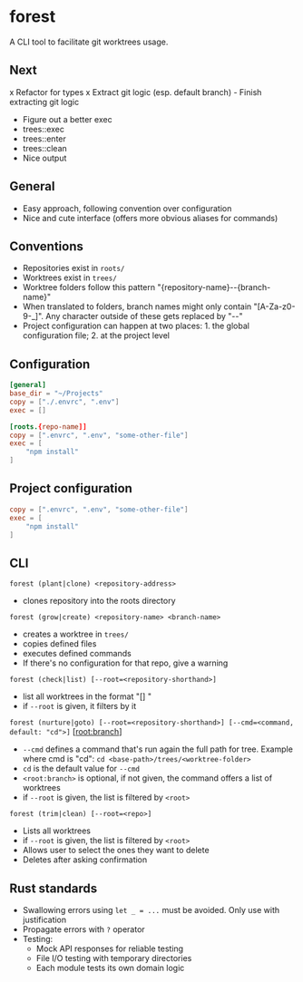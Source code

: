 # forest

A CLI tool to facilitate git worktrees usage.

## Next
x Refactor for types
x Extract git logic (esp. default branch)
    - Finish extracting git logic
- Figure out a better exec
- trees::exec
- trees::enter
- trees::clean
- Nice output

## General

- Easy approach, following convention over configuration
- Nice and cute interface (offers more obvious aliases for commands)

## Conventions
- Repositories exist in `roots/`
- Worktrees exist in `trees/`
- Worktree folders follow this pattern "{repository-name}--{branch-name}"
- When translated to folders, branch names might only contain "[A-Za-z0-9\-_]". Any character outside of these gets replaced by "--"
- Project configuration can happen at two places: 1. the global configuration file; 2. at the project level

## Configuration
```config.toml
[general]
base_dir = "~/Projects"
copy = ["./.envrc", ".env"]
exec = []

[roots.{repo-name]]
copy = [".envrc", ".env", "some-other-file"]
exec = [
    "npm install"
]
```

## Project configuration
```forest.toml
copy = [".envrc", ".env", "some-other-file"]
exec = [
    "npm install"
]
```

## CLI

`forest (plant|clone) <repository-address>`
- clones repository into the roots directory

`forest (grow|create) <repository-name> <branch-name>`
- creates a worktree in `trees/`
- copies defined files
- executes defined commands
- If there's no configuration for that repo, give a warning

`forest (check|list) [--root=<repository-shorthand>]`
- list all worktrees in the format "[<root>]  <branch name>"
- if `--root` is given, it filters by it

`forest (nurture|goto) [--root=<repository-shorthand>] [--cmd=<command, default: "cd">]` [<root:branch>]
- `--cmd` defines a command that's run again the full path for tree. Example where cmd is "cd": `cd <base-path>/trees/<worktree-folder>`
- `cd` is the default value for `--cmd`
- `<root:branch>` is optional, if not given, the command offers a list of worktrees
- if `--root` is given, the list is filtered by `<root>`

`forest (trim|clean) [--root=<repo>]`
- Lists all worktrees
- if `--root` is given, the list is filtered by `<root>`
- Allows user to select the ones they want to delete
- Deletes after asking confirmation

## Rust standards

- Swallowing errors using `let _ = ...` must be avoided. Only use with justification
- Propagate errors with `?` operator
- Testing:
  - Mock API responses for reliable testing
  - File I/O testing with temporary directories
  - Each module tests its own domain logic
